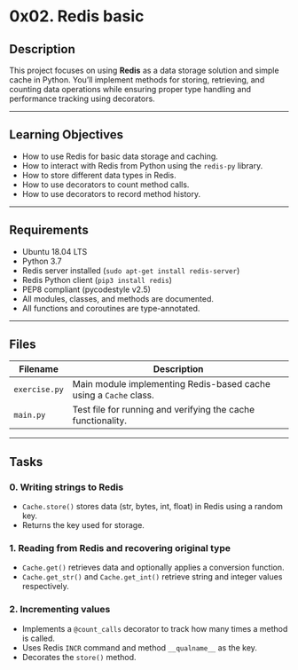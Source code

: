 # 0x02. Redis basic

## Description

This project focuses on using **Redis** as a data storage solution and simple cache in Python. You’ll implement methods for storing, retrieving, and counting data operations while ensuring proper type handling and performance tracking using decorators.

---

## Learning Objectives

- How to use Redis for basic data storage and caching.
- How to interact with Redis from Python using the `redis-py` library.
- How to store different data types in Redis.
- How to use decorators to count method calls.
- How to use decorators to record method history.

---

## Requirements

- Ubuntu 18.04 LTS
- Python 3.7
- Redis server installed (`sudo apt-get install redis-server`)
- Redis Python client (`pip3 install redis`)
- PEP8 compliant (pycodestyle v2.5)
- All modules, classes, and methods are documented.
- All functions and coroutines are type-annotated.

---

## Files

| Filename        | Description |
|----------------|-------------|
| `exercise.py`  | Main module implementing Redis-based cache using a `Cache` class. |
| `main.py`      | Test file for running and verifying the cache functionality. |

---

## Tasks

### 0. Writing strings to Redis
- `Cache.store()` stores data (str, bytes, int, float) in Redis using a random key.
- Returns the key used for storage.

### 1. Reading from Redis and recovering original type
- `Cache.get()` retrieves data and optionally applies a conversion function.
- `Cache.get_str()` and `Cache.get_int()` retrieve string and integer values respectively.

### 2. Incrementing values
- Implements a `@count_calls` decorator to track how many times a method is called.
- Uses Redis `INCR` command and method `__qualname__` as the key.
- Decorates the `store()` method.

